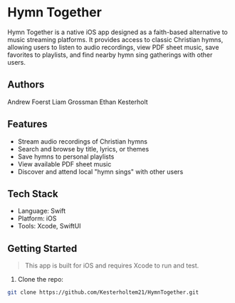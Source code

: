 # Hymn Together

Hymn Together is a native iOS app designed as a faith-based alternative to music streaming platforms. It provides access to classic Christian hymns, allowing users to listen to audio recordings, view PDF sheet music, save favorites to playlists, and find nearby hymn sing gatherings with other users.

## Authors
Andrew Foerst
Liam Grossman
Ethan Kesterholt

## Features
- Stream audio recordings of Christian hymns
- Search and browse by title, lyrics, or themes
- Save hymns to personal playlists
- View available PDF sheet music
- Discover and attend local "hymn sings" with other users

## Tech Stack
- Language: Swift
- Platform: iOS
- Tools: Xcode, SwiftUI

## Getting Started

> This app is built for iOS and requires Xcode to run and test.

1. Clone the repo:
```bash
git clone https://github.com/Kesterholtem21/HymnTogether.git
